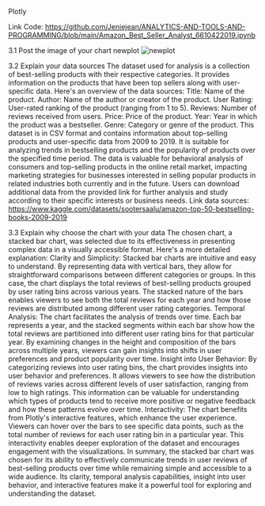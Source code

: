 Plotly

Link Code: https://github.com/Jeniejean/ANALYTICS-AND-TOOLS-AND-PROGRAMMING/blob/main/Amazon_Best_Seller_Analyst_6610422019.ipynb

3.1 Post the image of your chart newplot
![newplot](https://github.com/Jeniejean/ANALYTICS-AND-TOOLS-AND-PROGRAMMING/assets/157271789/c434d61a-3cbe-4de1-9182-9d3e7cd80ad5)


3.2 Explain your data sources
The dataset used for analysis is a collection of best-selling products with their respective categories. It provides information on the products that have been top sellers along with user-specific data. Here's an overview of the data sources:
Title: Name of the product.
Author: Name of the author or creator of the product.
User Rating: User-rated ranking of the product (ranging from 1 to 5).
Reviews: Number of reviews received from users.
Price: Price of the product.
Year: Year in which the product was a bestseller.
Genre: Category or genre of the product.
This dataset is in CSV format and contains information about top-selling products and user-specific data from 2009 to 2019. It is suitable for analyzing trends in bestselling products and the popularity of products over the specified time period. The data is valuable for behavioral analysis of consumers and top-selling products in the online retail market, impacting marketing strategies for businesses interested in selling popular products in related industries both currently and in the future. Users can download additional data from the provided link for further analysis and study according to their specific interests or business needs.
Link data sources: https://www.kaggle.com/datasets/sootersaalu/amazon-top-50-bestselling-books-2009-2019

3.3 Explain why choose the chart with your data
The chosen chart, a stacked bar chart, was selected due to its effectiveness in presenting complex data in a visually accessible format. Here's a more detailed explanation:
Clarity and Simplicity: Stacked bar charts are intuitive and easy to understand. By representing data with vertical bars, they allow for straightforward comparisons between different categories or groups. In this case, the chart displays the total reviews of best-selling products grouped by user rating bins across various years. The stacked nature of the bars enables viewers to see both the total reviews for each year and how those reviews are distributed among different user rating categories.
Temporal Analysis: The chart facilitates the analysis of trends over time. Each bar represents a year, and the stacked segments within each bar show how the total reviews are partitioned into different user rating bins for that particular year. By examining changes in the height and composition of the bars across multiple years, viewers can gain insights into shifts in user preferences and product popularity over time.
Insight into User Behavior: By categorizing reviews into user rating bins, the chart provides insights into user behavior and preferences. It allows viewers to see how the distribution of reviews varies across different levels of user satisfaction, ranging from low to high ratings. This information can be valuable for understanding which types of products tend to receive more positive or negative feedback and how these patterns evolve over time.
Interactivity: The chart benefits from Plotly's interactive features, which enhance the user experience. Viewers can hover over the bars to see specific data points, such as the total number of reviews for each user rating bin in a particular year. This interactivity enables deeper exploration of the dataset and encourages engagement with the visualizations.
In summary, the stacked bar chart was chosen for its ability to effectively communicate trends in user reviews of best-selling products over time while remaining simple and accessible to a wide audience. Its clarity, temporal analysis capabilities, insight into user behavior, and interactive features make it a powerful tool for exploring and understanding the dataset.
